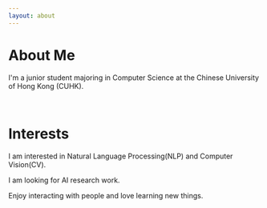 ```yaml
---
layout: about 
---
```


# About Me
I'm a junior student majoring in Computer Science at the Chinese University of Hong Kong (CUHK).

<br/>

# Interests
I am interested in Natural Language Processing(NLP) and Computer Vision(CV).  

I am looking for AI research work. 

Enjoy interacting with people and love learning new things.